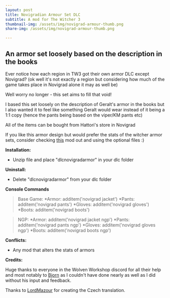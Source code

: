 ```yaml
---
layout: post
title: Novigradian Armour Set DLC
subtitle: A mod for The Witcher 3
thumbnail-img: /assets/img/novigrad-armour-thumb.png
share-img: /assets/img/novigrad-armour-thumb.png

---
```


## An armor set loosely based on the description in the books 

Ever notice how each region in TW3 got their own armor DLC except Novigrad? (ok well it's not exactly a region but considering how much of the game takes place in Novigrad alone it may as well be)

Well worry no longer - this set aims to fill that void!

I based this set loosely on the description of Geralt's armor in the books but I also wanted it to feel like something Geralt would wear instead of it being a 1:1 copy (hence the pants being based on the viper/KM pants etc)

All of the items can be bought from Hattori's store in Novigrad

If you like this armor design but would prefer the stats of the witcher armor sets, consider checking [this](https://www.nexusmods.com/witcher3/mods/6404)﻿ mod out and using the optional files :)

**Installation:**
* Unzip file and place "dlcnovigradarmor" in your dlc folder

**Uninstall:**
* Delete "dlcnovigradarmor" from your dlc folder

**Console Commands**
>Base Game:
*Armor: additem('novigrad jacket')
*Pants: additem('novigrad pants')
*Gloves: additem('novigrad gloves')
*Boots: additem('novigrad boots')

>NGP:
﻿*Armor: additem('novigrad jacket ngp')
*Pants: additem('novigrad pants ngp')
*Gloves: additem('novigrad gloves ngp')
*Boots: additem('novigrad boots ngp')

**Conflicts:**
* Any mod that alters the stats of armors

**Credits:**

Huge thanks to everyone in the Wolven Workshop discord for all their help and most notably to [Bjorn](https://next.nexusmods.com/profile/Bjorn18/about-me?gameId=952) as I couldn't have done nearly as well as I did without his input and feedback.

Thanks to [LordMazour](https://next.nexusmods.com/profile/LordMazour/about-me) for creating the Czech translation.
